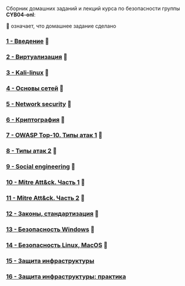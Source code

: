 Сборник домашних заданий и лекций курса по безопасности группы **CYB04-onl**:

👾 означает, что домашнее задание сделано

### [1 - Введение](Less01/README.md) 👾
### [2 - Виртуализация](Less02/README.md) 👾
### [3 - Kali-linux](Less03/README.md) 👾
### [4 - Основы сетей](Less04/README.md) 👾
### [5 - Network security](Less05/README.md) 👾
### [6 - Криптография](Less06/README.md) 👾
### [7 - OWASP Top-10. Типы атак 1](Less07/README.md) 👾
### [8 - Типы атак 2](Less08/README.md) 👾
### [9 - Social engineering](Less09/README.md) 👾
### [10 - Mitre Att&ck. Часть 1](Less10/README.md) 👾
### [11 - Mitre Att&ck. Часть 2](Less11/README.md) 👾
### [12 - Законы, стандартизация](Less12/README.md) 👾
### [13 - Безопасность Windows](Less13/README.md) 👾
### [14 - Безопасность Linux, MacOS](Less14/README.md) 👾
### [15 - Защита инфраструктуры](Less15/README.md)
### [16 - Защита инфраструктуры: практика](Less16/README.md)

